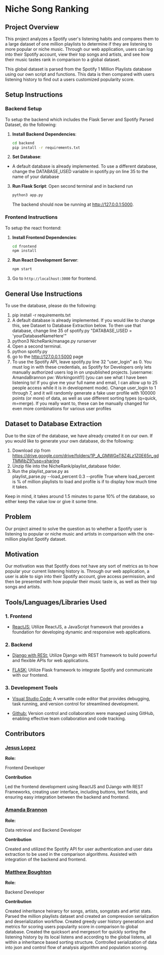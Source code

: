 # Niche Song Ranking

## Project Overview

This project analyzes a Spotify user's listening habits and compares them to a large dataset of one million playlists to determine if they are listening to more popular or niche music. Through our web application, users can log into their Spotify account, view their top songs and artists, and see how their music tastes rank in comparison to a global dataset.

This global dataset is parsed from the Spotify 1 Million Playlists database using our own script and functions. This data is then compared with users listening history to find out a users customized popularity score.



## Setup Instructions

### Backend Setup

To setup the backend which includes the Flask Server and Spotify Parsed Dataset, do the following:

1. **Install Backend Dependencies**:
    ```bash
    cd backend
    pip install -r requirements.txt
    ```

2. **Set Database**:
- A default database is already implemented. To use a different database, change the DATABASE_USED variable in spotify.py on line 35 to the name of your database

3. **Run Flask Script**: Open second terminal and in backend run
    ```bash
    python3 app.py
    ```
    The backend should now be running at http://127.0.0.1:5000.

### Frontend Instructions
To setup the react frontend:
1. **Install Frontend Dependencies**:
    ```bash
    cd frontend
    npm install
    ```
2. **Run React Development Server**:
    ```bash
    npm start
    ```
3. Go to ```http://localhost:3000``` for frontend.

## General Use Instructions

To use the database, please do the following:
1. pip install -r requirements.txt
2. A default database is already implemented. If you would like to change this, see Dataset to Database Extraction below. To then use that database, change line 35 of spotify.py "DATABASE_USED = 'yourDatabaseNameHere'"
3. python3 NicheRank/manage.py runserver
4. Open a second terminal.
5. python spotify.py
6. go to the http://127.0.0.1:5000 page
7. To use the Spotify API, leave spotify.py line 32 "user_login" as 0. You must log in with these credentials, as Spotify for Developers only lets manually authorized users log in on unpublished projects. [username: AmandaBrannon pw: Workingonit1!] (you can see what I have been listening to! If you give me your full name and email, I can allow up to 25 people access while it is in development mode). Change user_login to 1 through 7, and it will randomly generate a fake user profile with 100000 points (or more) of data, as well as use different sorting types (q=quick, m=merge). If you really want to, these can be manually changed for even more combinations for various user profiles
## Dataset to Database Extraction

Due to the size of the database, we have already created it on our own. If you would like to generate your own database, do the following: 

1. Download zip from https://drive.google.com/drive/folders/1P_A_GMWGeT8Z4Lz1Z0E65n_gdTMMibZ9?usp=sharing
2. Unzip file into the NicheRank/playlist_database folder.
3. Run the playlist_parse.py as   
    playlist_parse.py --load_percent 0.3 --profile True 
    where load_percent is % of million playlists to load and profile is if to display how much time it takes.

Keep in mind, it takes around 1.5 minutes to parse 10% of the database, so either keep the value low or give it some time.

## Problem
Our project aimed to solve the question as to whether a Spotify user is listening to popular or niche music and artists in comparison with the one-million playlist Spotify dataset.

## Motivation
Our motivation was that Spotify does not have any sort of metrics as to how popular your current listening history is. Through our web application, a user is able to sign into their Spotify account, give access permission, and then be presented with how popular their music taste is, as well as their top songs and artists.


## Tools/Languages/Libraries Used

### 1. **Frontend**
- [ReactJS:](https://react.dev/) Utilize ReactJS, a JavaScript framework that provides a foundation for developing dynamic and responsive web applications.

### 2. **Backend**
- [Django with RESt:](https://www.django-rest-framework.org/)  Utilize Django with REST framework to build powerful and flexible APIs for web applications.

- [FLASK:](https://flask.palletsprojects.com/en/3.0.x/) Utilize Flask framework to integrate Spotify and communicate with our frontend.

### 3. **Development Tools**
- [Visual Studio Code:](https://code.visualstudio.com/) A versatile code editor that provides debugging, task running, and version control for streamlined development.

- [Github:](https://github.com/jlopezmarti20/NicheRank) Version control and collaboration were managed using GitHub, enabling effective team collaboration and code tracking.

## Contributors

### [Jesus Lopez](https://github.com/jlopezmarti20)  

**Role:** 

Frontend Developer

**Contribution**

Led the frontend development using ReactJS and DJango with REST Frameworks, creating user interface, including buttons, text fields, and ensuring easy integration between the backend and frontend. 



### [Amanda Brannon](https://github.com/AmandaBrannon)  

**Role:** 

Data retrieval and Backend Developer

**Contribution**

Created and utilized the Spotify API for user authentication and user data extraction to be used in the comparison algorithms. Assisted with integration of the backend and frontend.


### [Matthew Boughton](https://github.com/mattcattb)  

**Role:**

Backend Developer

**Contribution**

Created inheritance heirarcy for songs, artists, songstats and artist stats. Parsed the million playlists dataset and created an compression serialization and deserialization workflow. Created greedy user history generation and metrics for scoring users popularity score in comparison to global database. Created the quicksort and mergesort for quickly sorting the listening history by its local listens and according to the global listens, all within a inheritance based sorting structure. Controlled serialization of data into json and control flow of analysis algorithm and population scoring. 


